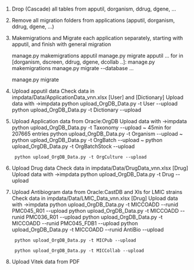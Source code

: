 #
#
#

1. Drop (Cascade) all tables from apputil, dorganism, ddrug, dgene, ... 
2. Remove all migration folders from applications (apputil, dorganism, ddrug, dgene, ...)
3. Makemigrations and Migrate each application separately, starting with apputil, and finish with general migration

    manage.py makemigrations apputil
    manage.py migrate apputil
    ...
    for <app> in [dorganism, dscreen, ddrug, dgene, dcollab ..]:
        manage.py makemigrations <app>
        manage.py migrate <app> --database <app>
    ...

    manage.py migrate

4. Upload apputil data
    Check data in impdata/Data/ApplicationData_vnn.xlsx [User] and [Dictionary]
    Upload data with
        ->impdata
        python upload_OrgDB_Data.py -t User --upload
        python upload_OrgDB_Data.py -t Dictionary --upload

5. Upload Application data from Oracle:OrgDB 
    Upload data with
        ->impdata
        python upload_OrgDB_Data.py -t Taxonomy --upload
            ~ 45min for 207665 entries
        python upload_OrgDB_Data.py -t Organism --upload
            ~ 
        python upload_OrgDB_Data.py -t OrgBatch --upload
            ~
        python upload_OrgDB_Data.py -t OrgBatchStock --upload

        python upload_OrgDB_Data.py -t OrgCulture --upload


6. Upload Drug data
    Check data in impdata/Data/DrugData_vnn.xlsx [Drug]
    Upload data with
        ->impdata
        python upload_OrgDB_Data.py -t Drug --upload

7. Upload Antibiogram data from Oracle:CastDB and Xls for LMIC strains
    Check data in impdata/Data/LMIC_Data_vnn.xlsx [Drug]
    Upload data with
        ->impdata
        python upload_OrgDB_Data.py -t MICCOADD --runid PMC045_R01  --upload
        python upload_OrgDB_Data.py -t MICCOADD --runid PMC036_R01  --upload
        python upload_OrgDB_Data.py -t MICCOADD --runid PMC045_FDB1 --upload
        python upload_OrgDB_Data.py -t MICCOADD --runid AntiBio     --upload

        python upload_OrgDB_Data.py -t MICPub --upload

        python upload_OrgDB_Data.py -t MICCollab --upload

8. Upload Vitek data from PDF